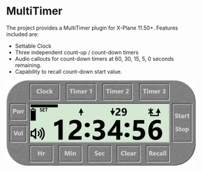 # MultiTimer

The project provides a MultiTimer plugin for X-Plane 11.50+. Features included are:

* Settable Clock
* Three independent count-up / count-down timers
* Audio callouts for count-down timers at 60, 30, 15, 5, 0 seconds remaining.
* Capability to recall count-down start value.

![](docs/multitimer.png)

